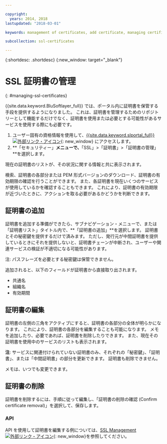 ```yaml
---

copyright:
  years: 2014, 2018
lastupdated: "2018-03-01"

keywords: management of certificates, add certificate, managing certificates

subcollection: ssl-certificates

---
```


{:shortdesc: .shortdesc}
{:new_window: target="_blank"}

# SSL 証明書の管理
{: #managing-ssl-certificates}

{{site.data.keyword.BluSoftlayer_full}} では、ポータル内に証明書を保管する手段を提供するようになりました。 これは、証明書を管理するためのリポジトリーとして機能するだけでなく、証明書を使用または必要とする可能性があるサービスを使用する際にも必要です。

1. ユーザー固有の資格情報を使用して、[{{site.data.keyword.slportal_full}} ![外部リンク・アイコン](../../icons/launch-glyph.svg "外部リンク・アイコン")](https://control.softlayer.com/){: new_window} にアクセスします。
2. **「セキュリティー」**メニューで、**「SSL」>「証明書」>「証明書の管理」**を選択します。

現在の証明書のリストが、その状況に関する情報と共に表示されます。

検索、証明書の各部分または PEM 形式バージョンのダウンロード、証明書の有効期限の確認を行うことができます。 また、各証明書を現在いくつのサービスが使用しているかを確認することもできます。 これにより、証明書の有効期限が近づいたときに、アクションを取る必要があるかどうかを判断できます。

## 証明書の追加

証明書を追加する準備ができたら、サブナビゲーション・メニューで、または「証明書リスト」タイトル内で、**「証明書の追加」**を選択します。 証明書とその秘密鍵を提供するだけで済みます。 ただし、発行元が中間証明書を提供しているときにそれを提供しないと、証明書チェーンが中断され、ユーザーや関連サービスの検証が不適切になる可能性があります。

注: パスフレーズを必要とする秘密鍵は保管できません。

追加されると、以下のフィールドが証明書から直接取り出されます。

* 共通名
* 組織名
* 有効期間

## 証明書の編集

証明書の左側の三角をアクティブにすると、証明書の各部分の全体が明らかになります。 これにより、証明書の各部分を編集することも可能になります。 メモを追加したり、必要であれば、証明書を削除したりできます。 また、現在その証明書を使用中のサービスのリストも表示されます。

**注**: サービスに関連付けられていない証明書のみ、それぞれの「秘密鍵」、「証明書」、または「中間証明書」の部分を更新できます。  証明書も削除できません。

メモは、いつでも変更できます。

## 証明書の削除

証明書を削除するには、手順に従って編集し、「証明書の削除の確認 (Confirm certificate removal)」を選択して、保存します。

### API

API を使用して証明書を編集する例については、[SSL Management ![外部リンク・アイコン](../../icons/launch-glyph.svg "外部リンク・アイコン")](http://sldn.softlayer.com/article/ssl-management){: new_window}を参照してください。
